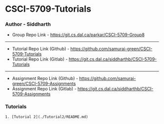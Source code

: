 # CSCI-5709-Tutorials

### Author - Siddharth

- Group Repo Link - https://git.cs.dal.ca/parkar/CSCI-5709-Group8
---
- Tutorial Repo Link (Github) - https://github.com/samurai-green/CSCI-5709-Tutorials
- Tutorial Repo Link (Gitlab) - https://git.cs.dal.ca/siddharthb/CSCI-5709-Tutorials
---
- Assignment Repo Link (Github) - https://github.com/samurai-green/CSCI-5709-Assignments
- Assignment Repo Link (Gitlab) - https://git.cs.dal.ca/siddharthb/CSCI-5709-Assignments

### Tutorials
```
1. [Tutorial 2](./Tutorial2/README.md)
```
